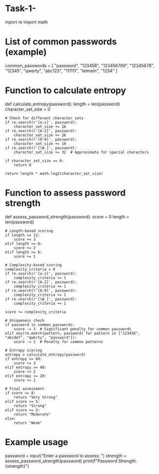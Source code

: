 # Task-1-
mport re
import math

# List of common passwords (example)
common_passwords = [
    "password", "123456", "123456789", "12345678", "12345",
    "qwerty", "abc123", "111111", "letmein", "1234"
]

# Function to calculate entropy
def calculate_entropy(password):
    length = len(password)
    character_set_size = 0

    # Check for different character sets
    if re.search(r'[a-z]', password):
        character_set_size += 26
    if re.search(r'[A-Z]', password):
        character_set_size += 26
    if re.search(r'[0-9]', password):
        character_set_size += 10
    if re.search(r'[\W_]', password):
        character_set_size += 32  # Approximate for special characters

    if character_set_size == 0:
        return 0

    return length * math.log2(character_set_size)

# Function to assess password strength
def assess_password_strength(password):
    score = 0
    length = len(password)

    # Length-based scoring
    if length >= 12:
        score += 3
    elif length >= 8:
        score += 2
    elif length >= 6:
        score += 1

    # Complexity-based scoring
    complexity_criteria = 0
    if re.search(r'[a-z]', password):
        complexity_criteria += 1
    if re.search(r'[A-Z]', password):
        complexity_criteria += 1
    if re.search(r'[0-9]', password):
        complexity_criteria += 1
    if re.search(r'[\W_]', password):
        complexity_criteria += 1
    
    score += complexity_criteria

    # Uniqueness check
    if password in common_passwords:
        score -= 3  # Significant penalty for common passwords
    elif any(re.match(pattern, password) for pattern in ["123456", "abcdef", "qwerty", "password"]):
        score -= 2  # Penalty for common patterns

    # Entropy scoring
    entropy = calculate_entropy(password)
    if entropy >= 60:
        score += 3
    elif entropy >= 40:
        score += 2
    elif entropy >= 20:
        score += 1

    # Final assessment
    if score >= 8:
        return "Very Strong"
    elif score >= 5:
        return "Strong"
    elif score >= 3:
        return "Moderate"
    else:
        return "Weak"

# Example usage
password = input("Enter a password to assess: ")
strength = assess_password_strength(password)
print(f"Password Strength: {strength}")

